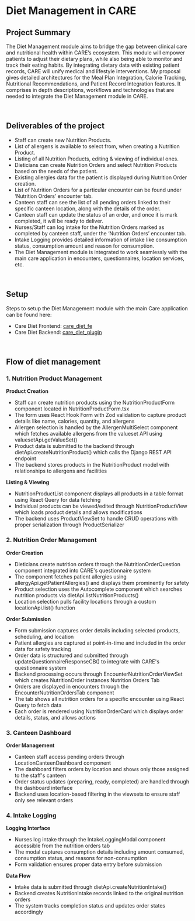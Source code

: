 # Diet Management in CARE

## Project Summary

The Diet Management module aims to bridge the gap between clinical care and nutritional health within CARE’s ecosystem. This module will empower patients to adjust their dietary plans, while also being able to monitor and track their eating habits. By integrating dietary data with existing patient records, CARE will unify medical and lifestyle interventions. My proposal gives detailed architectures for the Meal Plan Integration, Calorie Tracking, Nutritional Recommendations, and Patient Record Integration features. It comprises in depth descriptions, workflows and technologies that are needed to integrate the Diet Management module in CARE.

<br />

## Deliverables of the project

- Staff can create new Nutrition Products.
- List of allergens is available to select from, when creating a Nutrition Product.
-	Listing of all Nutrition Products, editing & viewing of individual ones.
-	Dieticians can create Nutrition Orders and select Nutrition Products based on the needs of the patient.
-	Existing allergies data for the patient is displayed during Nutrition Order creation.
-	List of Nutrition Orders for a particular encounter can be found under ‘Nutrition Orders’ encounter tab.
-	Canteen staff can see the list of all pending orders linked to their specific canteen location, along with the details of the order.
-	Canteen staff can update the status of an order, and once it is mark completed, it will be ready to deliver.
-	Nurses/Staff can log intake for the Nutrition Orders marked as completed by canteen staff, under the ‘Nutrition Orders’ encounter tab.
-	Intake Logging provides detailed information of intake like consumption status, consumption amount and reason for consumption.
-	The Diet Management module is integrated to work seamlessly with the main care application in encounters, questionnaires, location services, etc.

<br />

## Setup

Steps to setup the Diet Management module with the main Care application can be found here:
-	Care Diet Frontend: [care_diet_fe](https://github.com/Spandan-Mishra/care_diet_fe/blob/main/README.md)
-	Care Diet Backend: [care_diet_plugin](https://github.com/Spandan-Mishra/care_diet_plugin/blob/main/README.md)

<br />

## Flow of diet management

### 1. Nutrition Product Management

**Product Creation**

-	Staff can create nutrition products using the NutritionProductForm component located in NutritionProductForm.tsx
-	The form uses React Hook Form with Zod validation to capture product details like name, calories, quantity, and allergens
-	Allergen selection is handled by the AllergenMultiSelect component which fetches available allergens from the valueset API using valuesetApi.getValueSet()
-	Product data is submitted to the backend through dietApi.createNutritionProduct() which calls the Django REST API endpoint
-	The backend stores products in the NutritionProduct model with relationships to allergens and facilities

**Listing & Viewing**

-	NutritionProductList component displays all products in a table format using React Query for data fetching
-	Individual products can be viewed/edited through NutritionProductView which loads product details and allows modifications
-	The backend uses ProductViewSet to handle CRUD operations with proper serialization through ProductSerializer

### 2. Nutrition Order Management

**Order Creation**

-	Dieticians create nutrition orders through the NutritionOrderQuestion component integrated into CARE's questionnaire system
-	The component fetches patient allergies using allergyApi.getPatientAllergies() and displays them prominently for safety
-	Product selection uses the Autocomplete component which searches nutrition products via dietApi.listNutritionProducts()
-	Location selection pulls facility locations through a custom locationApi.list() function

**Order Submission**

-	Form submission captures order details including selected products, scheduling, and location
-	Patient allergies are captured at point-in-time and included in the order data for safety tracking
-	Order data is structured and submitted through updateQuestionnaireResponseCB() to integrate with CARE's questionnaire system
-	Backend processing occurs through EncounterNutritionOrderViewSet which creates NutritionOrder instances
Nutrition Orders Tab
-	Orders are displayed in encounters through the EncounterNutritionOrdersTab component
-	The tab shows all nutrition orders for a specific encounter using React Query to fetch data
-	Each order is rendered using NutritionOrderCard which displays order details, status, and allows actions


### 3. Canteen Dashboard

**Order Management**

-	Canteen staff access pending orders through LocationCanteenDashboard component
-	The dashboard filters orders by location and shows only those assigned to the staff's canteen
-	Order status updates (preparing, ready, completed) are handled through the dashboard interface
-	Backend uses location-based filtering in the viewsets to ensure staff only see relevant orders

### 4. Intake Logging

**Logging Interface**

-	Nurses log intake through the IntakeLoggingModal component accessible from the nutrition orders tab
-	The modal captures consumption details including amount consumed, consumption status, and reasons for non-consumption
-	Form validation ensures proper data entry before submission

**Data Flow**

-	Intake data is submitted through dietApi.createNutritionIntake()
-	Backend creates NutritionIntake records linked to the original nutrition orders
-	The system tracks completion status and updates order states accordingly